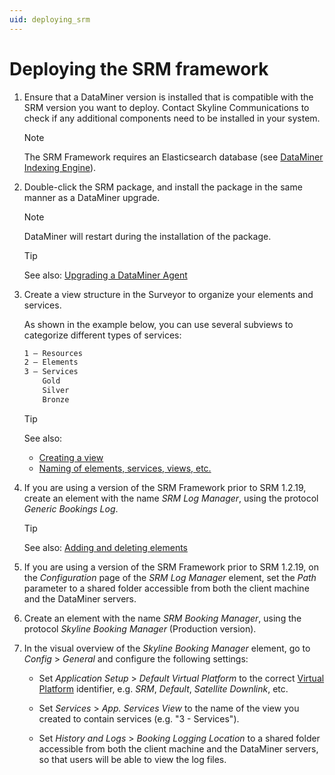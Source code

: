 ```yaml
---
uid: deploying_srm
---
```


# Deploying the SRM framework

1. Ensure that a DataMiner version is installed that is compatible with the SRM version you want to deploy. Contact Skyline Communications to check if any additional components need to be installed in your system.

   > [!NOTE]
   > The SRM Framework requires an Elasticsearch database (see [DataMiner Indexing Engine](xref:DataMiner_Indexing_Engine)).

1. Double-click the SRM package, and install the package in the same manner as a DataMiner upgrade.

   > [!NOTE]
   > DataMiner will restart during the installation of the package.

   > [!TIP]
   > See also: [Upgrading a DataMiner Agent](xref:Upgrading_a_DataMiner_Agent)

1. Create a view structure in the Surveyor to organize your elements and services.

   As shown in the example below, you can use several subviews to categorize different types of services:

   ```txt
   1 – Resources
   2 – Elements
   3 – Services
       Gold
       Silver
       Bronze
   ```

   > [!TIP]
   > See also:
   > - [Creating a view](xref:Managing_views#creating-a-view)
   > - [Naming of elements, services, views, etc.](xref:NamingConventions#naming-of-elements-services-views-etc)

1. If you are using a version of the SRM Framework prior to SRM 1.2.19, create an element with the name *SRM Log Manager*, using the protocol *Generic Bookings Log*.

   > [!TIP]
   > See also: [Adding and deleting elements](xref:Adding_and_deleting_elements)

1. If you are using a version of the SRM Framework prior to SRM 1.2.19, on the *Configuration* page of the *SRM Log Manager* element, set the *Path* parameter to a shared folder accessible from both the client machine and the DataMiner servers.

1. Create an element with the name *SRM Booking Manager*, using the protocol *Skyline Booking Manager* (Production version).

1. In the visual overview of the *Skyline Booking Manager* element, go to *Config* > *General* and configure the following settings:

   - Set *Application Setup* > *Default Virtual Platform* to the correct [Virtual Platform](xref:srm_instantiations#virtual-platform) identifier, e.g. *SRM*, *Default*, *Satellite Downlink*, etc.

   - Set *Services* > *App. Services View* to the name of the view you created to contain services (e.g. "3 - Services").

   - Set *History and Logs* > *Booking Logging Location* to a shared folder accessible from both the client machine and the DataMiner servers, so that users will be able to view the log files.
